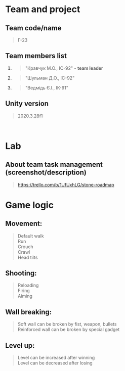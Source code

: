 # Team and project
## Team code/name
> Г-23

## Team members list 
1. > "Кравчук М.О., ІС-92" - **team leader**
1. > "Шульман Д.О., ІС-92"
1. > "Ведмідь Є.І., ІК-91" 

## Unity version
> 2020.3.28f1

</br>

# Lab
## About team task management (screenshot/description)
> https://trello.com/b/1UfUxhLG/stone-roadmap

# Game logic

## Movement:
> Default walk</br>
> Run</br>
> Crouch</br>
> Crawl</br>
> Head tilts

## Shooting:
> Reloading</br>
> Firing</br>
> Aiming

## Wall breaking:
> Soft wall can be broken by fist, weapon, bullets</br>
> Reinforced wall can be broken by special gadget 

## Level up:
> Level can be increased after winning</br>
> Level can be decreased after losing